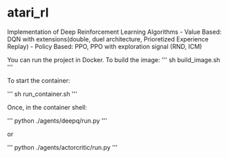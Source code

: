 # atari_rl
Implementation of Deep Reinforcement Learning Algorithms
    - Value Based: DQN with extensions(double, duel architecture, Prioretized Experience Replay)
    - Policy Based: PPO, PPO with exploration signal (RND, ICM)

You can run the project in Docker. To build the image:
'''
sh build_image.sh
'''

To start the container:

'''
sh run_container.sh
'''

Once, in the container shell:

'''
python ./agents/deepq/run.py
'''

or 

'''
python ./agents/actorcritic/run.py
'''
